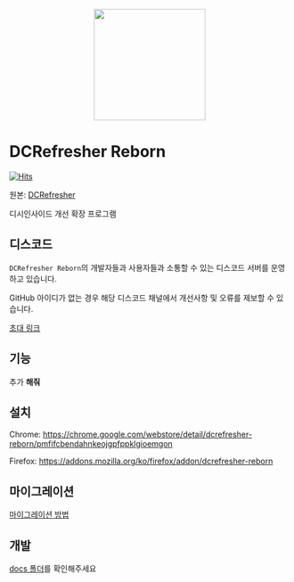 <p align="center">
    <img src="https://github.com/green1052/DCRefresher-Reborn/raw/main/src/assets/icons/logo/Icon.png" width="200px"/>
</p>

# DCRefresher Reborn

[![Hits](https://hits.seeyoufarm.com/api/count/incr/badge.svg?url=https%3A%2F%2Fgithub.com%2Fgreen1052%2FDCRefresher-Reborn&count_bg=%2379C83D&title_bg=%23555555&icon=&icon_color=%23E7E7E7&title=hits&edge_flat=false)](https://hits.seeyoufarm.com)

원본: [DCRefresher](https://github.com/refresherdev/DCRefresher)

디시인사이드 개선 확장 프로그램

## 디스코드

`DCRefresher Reborn`의 개발자들과 사용자들과 소통할 수 있는 디스코드 서버를 운영하고 있습니다.

GitHub 아이디가 없는 경우 해당 디스코드 채널에서 개선사항 및 오류를 제보할 수 있습니다.  

[초대 링크](https://discord.gg/SSW6Zuyjz6)

## 기능

추가 **해줘**

## 설치

Chrome: https://chrome.google.com/webstore/detail/dcrefresher-reborn/pmfifcbendahnkeojgpfppklgioemgon

Firefox: https://addons.mozilla.org/ko/firefox/addon/dcrefresher-reborn

## 마이그레이션

[마이그레이션 방법](https://github.com/green1052/DCRefresher-Reborn/tree/main/migration.md)

## 개발

[docs 폴더](https://github.com/green1052/DCRefresher-Reborn/tree/main/docs)를 확인해주세요
